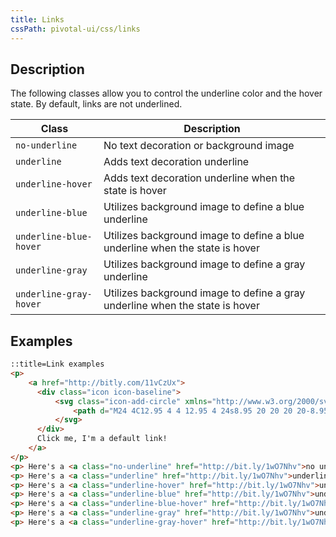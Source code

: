 ```yaml
---
title: Links
cssPath: pivotal-ui/css/links
---
```


## Description

The following classes allow you to control the underline color and the hover state. By default,
links are not underlined.

Class                           | Description
----------------------------    | -----------
`no-underline`                  | No text decoration or background image
`underline`                     | Adds text decoration underline
`underline-hover`               | Adds text decoration underline when the state is hover
`underline-blue`                | Utilizes background image to define a blue underline
`underline-blue-hover`          | Utilizes background image to define a blue underline when the state is hover
`underline-gray`                | Utilizes background image to define a gray underline
`underline-gray-hover`          | Utilizes background image to define a gray underline when the state is hover

## Examples

```html
::title=Link examples
<p>
    <a href="http://bitly.com/11vCzUx">
      <div class="icon icon-baseline">
          <svg class="icon-add-circle" xmlns="http://www.w3.org/2000/svg" width="48" height="48" viewBox="0 0 48 48">
              <path d="M24 4C12.95 4 4 12.95 4 24s8.95 20 20 20 20-8.95 20-20S35.05 4 24 4zm10 22h-8v8h-4v-8h-8v-4h8v-8h4v8h8v4z"></path>
          </svg>
      </div>
      Click me, I'm a default link!
    </a>
</p>
<p> Here's a <a class="no-underline" href="http://bit.ly/1wO7Nhv">no underline</a> </p>
<p> Here's a <a class="underline" href="http://bit.ly/1wO7Nhv">underline</a> </p>
<p> Here's a <a class="underline-hover" href="http://bit.ly/1wO7Nhv">underline on hover</a> </p>
<p> Here's a <a class="underline-blue" href="http://bit.ly/1wO7Nhv">underline blue</a> </p>
<p> Here's a <a class="underline-blue-hover" href="http://bit.ly/1wO7Nhv">underline blue on hover</a> </p>
<p> Here's a <a class="underline-gray" href="http://bit.ly/1wO7Nhv">underline gray</a> </p>
<p> Here's a <a class="underline-gray-hover" href="http://bit.ly/1wO7Nhv">underline gray on hover</a> </p>
```